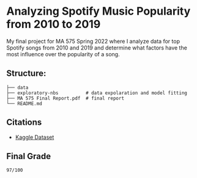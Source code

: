 # Analyzing Spotify Music Popularity from 2010 to 2019

My final project for MA 575 Spring 2022 where I analyze data for top Spotify 
songs from 2010 and 2019 and determine what factors have the most influence over the popularity of a song. 

## Structure:
    
    ├── data                    
    ├── exploratory-nbs          # data expolaration and model fitting
    ├── MA 575 Final Report.pdf  # final report
    └── README.md


## Citations
* [Kaggle Dataset](https://www.kaggle.com/datasets/leonardopena/top-spotify-songs-from-20102019-by-year?select=top10s.csv)

## Final Grade
`97/100`